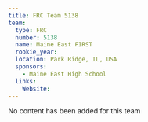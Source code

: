 ```yaml
---
title: FRC Team 5138
team:
  type: FRC
  number: 5138
  name: Maine East FIRST
  rookie_year: 
  location: Park Ridge, IL, USA
  sponsors:
    - Maine East High School
  links:
    Website: 
---
```

No content has been added for this team